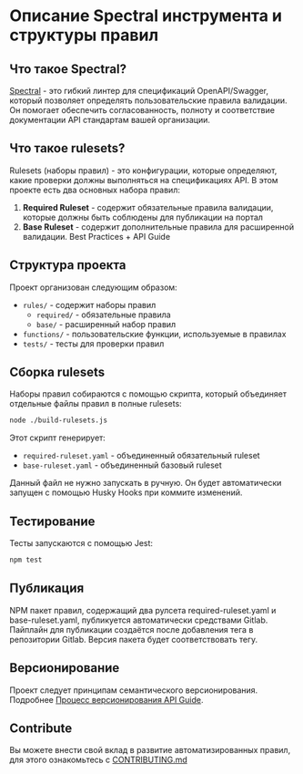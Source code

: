 # Описание Spectral инструмента и структуры правил

## Что такое Spectral?

[Spectral](https://docs.stoplight.io/docs/spectral) - это гибкий линтер для спецификаций OpenAPI/Swagger, который
позволяет определять пользовательские правила
валидации. Он помогает обеспечить согласованность, полноту и соответствие документации API стандартам вашей организации.

## Что такое rulesets?

Rulesets (наборы правил) - это конфигурации, которые определяют, какие проверки должны выполняться на спецификациях API.
В этом проекте есть два основных набора правил:

1. **Required Ruleset** - содержит обязательные правила валидации, которые должны быть соблюдены для публикации на портал
2. **Base Ruleset** - содержит дополнительные правила для расширенной валидации. Best Practices + API Guide

## Структура проекта

Проект организован следующим образом:

- `rules/` - содержит наборы правил
    - `required/` - обязательные правила
    - `base/` - расширенный набор правил
- `functions/` - пользовательские функции, используемые в правилах
- `tests/` - тесты для проверки правил

## Сборка rulesets

Наборы правил собираются с помощью скрипта, который объединяет отдельные файлы правил в полные rulesets:

```bash
node ./build-rulesets.js
```
Этот скрипт генерирует:

- `required-ruleset.yaml` - объединенный обязательный ruleset
- `base-ruleset.yaml` - объединенный базовый ruleset

Данный файл не нужно запускать в ручную. Он будет автоматически запущен с помощью Husky Hooks при коммите изменений.

## Тестирование

Тесты запускаются с помощью Jest:

```bash
npm test
```

## Публикация

NPM пакет правил, содержащий два рулсета required-ruleset.yaml и base-ruleset.yaml, публикуется автоматически средствами Gitlab. 
Пайплайн для публикации создаётся после добавления тега в репозитории Gitlab. 
Версия пакета будет соответствовать тегу. 

## Версионирование

Проект следует принципам семантического версионирования. Подробнее [Процесс версионирования API Guide](../сontributing/VERSIONING.md).

## Contribute

Вы можете внести свой вклад в развитие автоматизированных правил, для этого ознакомьтесь с [CONTRIBUTING.md](../сontributing/CONTRIBUTING.md)
